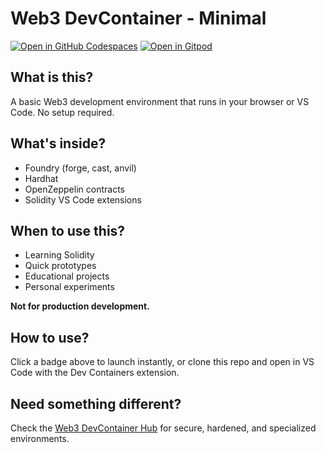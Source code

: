 # Web3 DevContainer - Minimal

[![Open in GitHub Codespaces](https://github.com/codespaces/badge.svg)](https://github.com/codespaces/new?hide_repo_select=true&ref=main&template_repository=theredguild/web3-devcontainer-minimal)
[![Open in Gitpod](https://gitpod.io/button/open-in-gitpod.svg)](https://gitpod.io/#https://github.com/theredguild/web3-devcontainer-minimal)

## What is this?

A basic Web3 development environment that runs in your browser or VS Code. No setup required.

## What's inside?

- Foundry (forge, cast, anvil)
- Hardhat
- OpenZeppelin contracts
- Solidity VS Code extensions

## When to use this?

- Learning Solidity
- Quick prototypes
- Educational projects
- Personal experiments

**Not for production development.**

## How to use?

Click a badge above to launch instantly, or clone this repo and open in VS Code with the Dev Containers extension.

## Need something different?

Check the [Web3 DevContainer Hub](https://github.com/theredguild/web3-devcontainer-hub) for secure, hardened, and specialized environments.